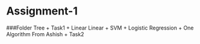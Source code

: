 # Assignment-1

###Folder Tree
	+ Task1
		+ Linear Linear
		+ SVM
		+ Logistic Regression
		+ One Algorithm From Ashish
	+ Task2
